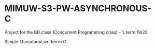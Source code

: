 # MIMUW-S3-PW-ASYNCHRONOUS-C
Project for the BD class (Concurrent Programming class) - 1. term 19/20

Simple Threadpool written in C.
